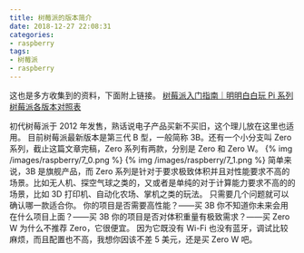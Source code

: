 ```yaml
---
title: 树莓派的版本简介
date: 2018-12-27 22:08:31
categories:
- raspberry
tags:
- 树莓派
- raspberry
---
```

这也是多方收集到的资料，下面附上链接。
[树莓派入门指南｜明明白白玩 Pi 系列](https://sspai.com/post/38542)
[树莓派各版本对照表](http://shumeipai.nxez.com/raspberry-pi-version-compare)
<!--more-->
初代树莓派于 2012 年发售，熟话说电子产品买新不买旧，这个理儿放在这里也适用。
目前树莓派最新版本是第三代 B 型，一般简称 3B。还有一个小分支叫 Zero 系列，截止这篇文章完稿，Zero 系列有两款，分别是 Zero 和 Zero W。
{% img /images/raspberry/7_0.png %}
{% img /images/raspberry/7_1.png %}
简单来说，3B 是旗舰产品，而 Zero 系列是针对于要求极致体积并且对性能要求不高的场景。比如无人机、探空气球之类的，又或者是单纯的对于计算能力要求不高的的场景，比如 3D 打印机、自动化农场、掌机之类的玩法。
只需要几个问题就可以确认哪一款适合你。
你的项目是否需要高性能？——买 3B
你不知道你未来会用在什么项目上面？——买 3B
你的项目是否对体积重量有极致需求？——买 Zero W
为什么不推荐 Zero，它很便宜。
因为它既没有 Wi-Fi  也没有蓝牙，调试比较麻烦，而且配置也不高，我想你因该不差 5 美元，还是买 Zero W 吧。



